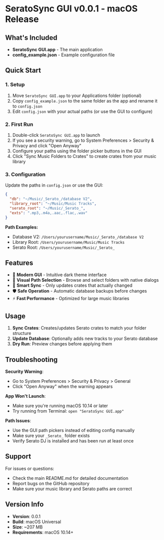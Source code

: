 # SeratoSync GUI v0.0.1 - macOS Release

## What's Included

- **SeratoSync GUI.app** - The main application
- **config_example.json** - Example configuration file

## Quick Start

### 1. Setup
1. Move `SeratoSync GUI.app` to your Applications folder (optional)
2. Copy `config_example.json` to the same folder as the app and rename it to `config.json`
3. Edit `config.json` with your actual paths (or use the GUI to configure)

### 2. First Run
1. Double-click `SeratoSync GUI.app` to launch
2. If you see a security warning, go to System Preferences > Security & Privacy and click "Open Anyway"
3. Configure your paths using the folder picker buttons in the GUI
4. Click "Sync Music Folders to Crates" to create crates from your music library

### 3. Configuration
Update the paths in `config.json` or use the GUI:

```json
{
  "db": "~/Music/_Serato_/database V2",
  "library_root": "~/Music/Music Tracks", 
  "serato_root": "~/Music/_Serato_",
  "exts": ".mp3,.m4a,.aac,.flac,.wav"
}
```

**Path Examples:**
- Database V2: `/Users/yourusername/Music/_Serato_/database V2`
- Library Root: `/Users/yourusername/Music/Music Tracks`
- Serato Root: `/Users/yourusername/Music/_Serato_`

## Features

- 🎯 **Modern GUI** - Intuitive dark theme interface
- 📁 **Visual Path Selection** - Browse and select folders with native dialogs  
- 🔄 **Smart Sync** - Only updates crates that actually changed
- 🛡️ **Safe Operation** - Automatic database backups before changes
- ⚡ **Fast Performance** - Optimized for large music libraries

## Usage

1. **Sync Crates**: Creates/updates Serato crates to match your folder structure
2. **Update Database**: Optionally adds new tracks to your Serato database
3. **Dry Run**: Preview changes before applying them

## Troubleshooting

**Security Warning**: 
- Go to System Preferences > Security & Privacy > General
- Click "Open Anyway" when the warning appears

**App Won't Launch**:
- Make sure you're running macOS 10.14 or later
- Try running from Terminal: `open "SeratoSync GUI.app"`

**Path Issues**:
- Use the GUI path pickers instead of editing config manually
- Make sure your `_Serato_` folder exists
- Verify Serato DJ is installed and has been run at least once

## Support

For issues or questions:
- Check the main README.md for detailed documentation
- Report bugs on the GitHub repository
- Make sure your music library and Serato paths are correct

## Version Info

- **Version**: 0.0.1
- **Build**: macOS Universal
- **Size**: ~207 MB
- **Requirements**: macOS 10.14+
